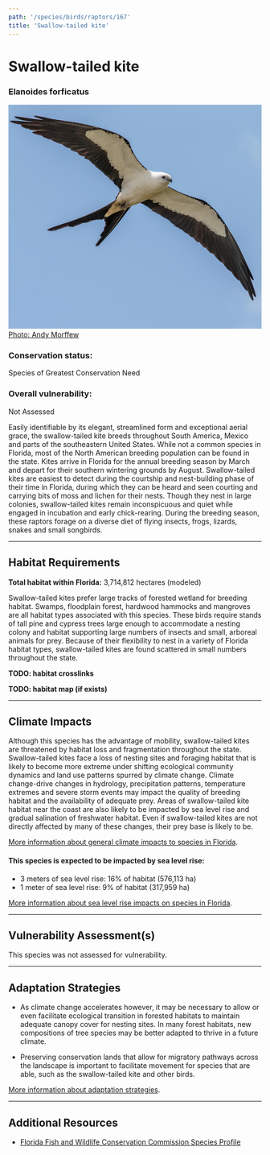 ```yaml
---
path: '/species/birds/raptors/167'
title: 'Swallow-tailed kite'
---
```


# Swallow-tailed kite

### Elanoides forficatus

<div id="TopSection">

<div class="header-photo"><img src="167.jpg" alt="Photo for Swallow-tailed kite"/>
<figcaption><a href="https://commons.wikimedia.org/w/index.php?curid=61980332" target="_blank" rel="noopener noreferrer">Photo: Andy Morffew</a></figcaption></div>

<div>

### Conservation status:

Species of Greatest Conservation Need

### Overall vulnerability:

Not Assessed

</div>
</div>

Easily identifiable by its elegant, streamlined form and exceptional aerial grace, the swallow-tailed kite breeds throughout South America, Mexico and parts of the southeastern United States.  While not a common species in Florida, most of the North American breeding population can be found in the state.  Kites arrive in Florida for the annual breeding season by March and depart for their southern wintering grounds by August.  Swallow-tailed kites are easiest to detect during the courtship and nest-building phase of their time in Florida, during which they can be heard and seen courting and carrying bits of moss and lichen for their nests. Though they nest in large colonies, swallow-tailed kites remain inconspicuous and quiet while engaged in incubation and early chick-rearing.  During the breeding season, these raptors forage on a diverse diet of flying insects, frogs, lizards, snakes and small songbirds.

<hr />

## Habitat Requirements

**Total habitat within Florida:** 3,714,812 hectares (modeled)

Swallow-tailed kites prefer large tracks of forested wetland for breeding habitat.  Swamps, floodplain forest, hardwood hammocks and mangroves are all habitat types associated with this species.  These birds require stands of tall pine and cypress trees large enough to accommodate a nesting colony and habitat supporting large numbers of insects and small, arboreal animals for prey.  Because of their flexibility to nest in a variety of Florida habitat types, swallow-tailed kites are found scattered in small numbers throughout the state.

**TODO: habitat crosslinks**

**TODO: habitat map (if exists)**

<hr />

## Climate Impacts

Although this species has the advantage of mobility, swallow-tailed kites are threatened by habitat loss and fragmentation throughout the state.  Swallow-tailed kites face a loss of nesting sites and foraging habitat that is likely to become more extreme under shifting ecological community dynamics and land use patterns spurred by climate change.  Climate change-drive changes in hydrology, precipitation patterns, temperature extremes and severe storm events may impact the quality of breeding habitat and the availability of adequate prey.  Areas of swallow-tailed kite habitat near the coast are also likely to be impacted by sea level rise and gradual salination of freshwater habitat.  Even if swallow-tailed kites are not directly affected by many of these changes, their prey base is likely to be.

[More information about general climate impacts to species in Florida](/impacts/species).


#### This species is expected to be impacted by sea level rise:

- 3 meters of sea level rise: 16% of habitat (576,113 ha)
- 1 meter of sea level rise: 9% of habitat (317,959 ha)

[More information about sea level rise impacts on species in Florida](/impacts/species/slr).
    

<hr />

## Vulnerability Assessment(s)

This species was not assessed for vulnerability.

<hr />

## Adaptation Strategies

- As climate change accelerates however, it may be necessary to allow or even facilitate ecological transition in forested habitats to maintain adequate canopy cover for nesting sites.  In many forest habitats, new compositions of tree species may be better adapted to thrive in a future climate.

- Preserving conservation lands that allow for migratory pathways across the landscape is important to facilitate movement for species that are able, such as the swallow-tailed kite and other birds.

[More information about adaptation strategies](/strategies).

<hr />


## Additional Resources

- [Florida Fish and Wildlife Conservation Commission Species Profile](https://myfwc.com/wildlifehabitats/profiles/birds/raptors-and-vultures/swallow-tailed-kite/)
